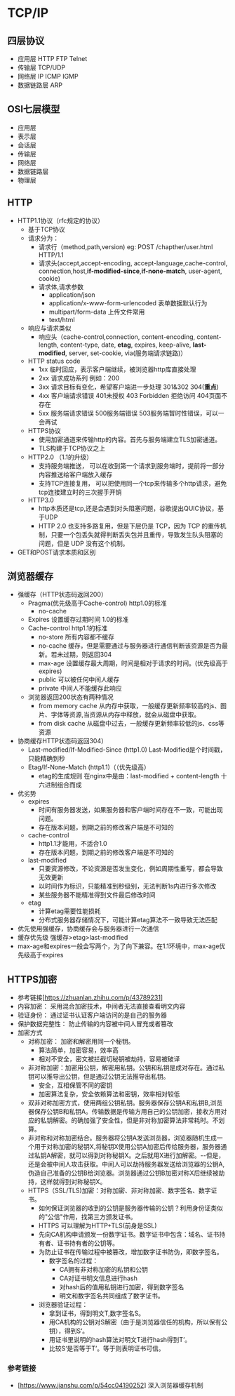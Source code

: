 # TCP/IP 
  ## 四层协议
  - 应用层 HTTP FTP Telnet
  - 传输层 TCP/UDP
  - 网络层 IP ICMP IGMP
  - 数据链路层 ARP

  ## OSI七层模型
  - 应用层
  - 表示层
  - 会话层
  - 传输层
  - 网络层
  - 数据链路层
  - 物理层

## HTTP
  - HTTP1.1协议（rfc规定的协议）
      - 基于TCP协议
      - 请求分为： 
        - 请求行（method,path,version) eg: POST /chapther/user.html HTTP/1.1
        - 请求头(accept,accept-encoding, accept-language,cache-control, connection,host,**if-modified-since**,**if-none-match**, user-agent, cookie)
        - 请求体,请求参数
          - application/json 
          - application/x-www-form-urlencoded 表单数据默认行为
          - multipart/form-data 上传文件常用
          - text/html
      - 响应与请求类似
        - 响应头（cache-control,connection, content-encoding, content-length, content-type, date, **etag**, expires, keep-alive, **last-modified**, server, set-cookie, via(服务端请求链路)）
      - HTTP status code
        - 1xx 临时回应，表示客户端继续，被浏览器http库直接处理
        - 2xx 请求成功系列 例如：200
        - 3xx 请求目标有变化，希望客户端进一步处理 301&302 304(**重点**)
        - 4xx 客户端请求错误 401未授权  403 Forbidden 拒绝访问 404页面不存在
        - 5xx 服务端请求错误 500服务端错误 503服务端暂时性错误，可以一会再试
    - HTTPS协议
      - 使用加密通道来传输http的内容。首先与服务端建立TLS加密通道。
      - TLS构建于TCP协议之上
    - HTTP2.0 （1.1的升级）
      - 支持服务端推送， 可以在收到第一个请求到服务端时，提前将一部分内容推送给客户端放入缓存
      - 支持TCP连接复用， 可以把使用同一个tcp来传输多个http请求，避免tcp连接建立时的三次握手开销
    - HTTP3.0
      - http本质还是tcp,还是会遇到对头阻塞问题，谷歌提出QUIC协议，基于UDP
      - HTTP 2.0 也支持多路复用，但是下层仍是 TCP，因为 TCP 的重传机制，只要一个包丢失就得判断丢失包并且重传，导致发生队头阻塞的问题，但是 UDP 没有这个机制。
  - GET和POST请求本质和区别
## 浏览器缓存
- 强缓存（HTTP状态码返回200）
  - Pragma(优先级高于Cache-control) http1.0的标准
    - no-cache
  - Expires 设置缓存过期时间 1.0的标准
  - Cache-control http1.1的标准
    - no-store 所有内容都不缓存
    - no-cache 缓存，但是需要通过与服务器进行通信判断该资源是否为最新。若未过期，则返回304
    - max-age 设置缓存最大周期，时间是相对于请求的时间。(优先级高于expires)
    - public 可以被任何中间人缓存
    - private 中间人不能缓存此响应
  - 浏览器返回200状态有两种情况
    - from memory cache 从内存中获取，一般缓存更新频率较高的js、图片、字体等资源,当资源从内存中释放，就会从磁盘中获取。
    - from disk cache 从磁盘中过去，一般缓存更新频率较低的js、css等资源
- 协商缓存HTTP状态码返回304）
  - Last-modified/If-Modified-Since (http1.0) Last-Modified是个时间戳，只能精确到秒
  - Etag/If-None-Match (http1.1)（（优先级高）
    - etag的生成规则 在nginx中是由：last-modified + content-length 十六进制组合而成
- 优劣势
  - expires 
    - 时间有服务器发送，如果服务器和客户端时间存在不一致，可能出现问题。
    - 存在版本问题，到期之前的修改客户端是不可知的
  - cache-control
    - http1.1才能用，不适合1.0
    - 存在版本问题，到期之前的修改客户端是不可知的
  - last-modified
    - 只要资源修改，不论资源是否发生变化，例如周期性重写，都会导致无效更新
    - 以时间作为标识，只能精准到秒级别，无法判断1s内进行多次修改
    - 某些服务器不能精准得到文件最后修改时间
  - etag
    - 计算etag需要性能损耗
    - 分布式服务器存储情况下，可能计算etag算法不一致导致无法匹配
- 优先使用强缓存，协商缓存会与服务器进行一次通信
- 缓存优先级 强缓存>etag>last-modified
- max-age和expires一般会写两个，为了向下兼容。在1.1环境中，max-age优先级高于expires

## HTTPS加密 
- 参考链接[https://zhuanlan.zhihu.com/p/43789231]
- 内容加密： 采用混合加密技术，中间者无法直接查看明文内容
- 验证身份： 通过证书认证客户端访问的是自己的服务器
- 保护数据完整性： 防止传输的内容被中间人冒充或者篡改
- 加密方式
  - 对称加密： 加密和解密用同一个秘钥。
    - 算法简单，加密容易，效率高
    - 相对不安全，密文被拦截切秘钥被劫持，容易被破译
  - 非对称加密：加密用公钥，解密用私钥。公钥和私钥是成对存在。通过私钥可以推导出公钥，但是通过公钥无法推导出私钥。
    - 安全，互相保管不同的密钥
    - 加密算法复杂，安全依赖算法和密钥，效率相对较低
  - 双非对称加密方式，使用两组公钥私钥。服务器保存公钥A和私钥B,浏览器保存公钥B和私钥A。传输数据是传输方用自己的公钥加密，接收方用对应的私钥解密。的确加强了安全性，但是非对称加密算法非常耗时。不划算。
  - 非对称和对称加密结合。服务器将公钥A发送浏览器，浏览器随机生成一个用于对称加密的秘钥X,将秘钥X使用公钥A加密后传给服务器，服务器通过私钥A解密，就可以得到对称秘钥X。之后就用X进行加解密。--但是，还是会被中间人攻击获取。中间人可以劫持服务器发送给浏览器的公钥A,伪造自己准备的公钥B给浏览器。浏览器通过公钥B加密对称X后继续被劫持，这样就得到对称秘钥X。
  - HTTPS（SSL/TLS)加密：对称加密、非对称加密、数字签名、数字证书。
    - 如何保证浏览器的收到的公钥是服务器传输的公钥？利用身份证类似的"公信"作用，找第三方颁发证书。
    - HTTPS 可以理解为HTTP+TLS(前身是SSL)
    - 先向CA机构申请颁发一份数字证书。数字证书中包含：域名、证书持有者、证书持有者的公钥等。
    - 为防止证书在传输过程中被篡改，增加数字证书防伪，即数字签名。
      - 数字签名的过程：
        - CA拥有非对称加密的私钥和公钥
        - CA对证书明文信息进行hash
        - 对hash后的值用私钥进行加密，得到数字签名
        - 明文和数字签名共同组成了数字证书。
    - 浏览器验证过程：
      - 拿到证书，得到明文T,数字签名S。
      - 用CA机构的公钥对S解密（由于是浏览器信任的机构，所以保有公钥），得到S‘。
      - 用证书里说明的hash算法对明文T进行hash得到T’。
      - 比较S‘是否等于T’。等于则表明证书可信。


### 参考链接
  - [https://www.jianshu.com/p/54cc04190252] 深入浏览器缓存机制